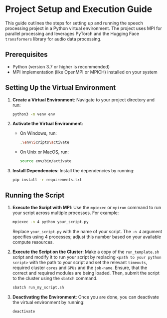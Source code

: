 # Project Setup and Execution Guide

This guide outlines the steps for setting up and running the speech processing project in a Python virtual environment. The project uses MPI for parallel processing and leverages PyTorch and the Hugging Face `transformers` library for audio data processing.

## Prerequisites

- Python (version 3.7 or higher is recommended)
- MPI implementation (like OpenMPI or MPICH) installed on your system

## Setting Up the Virtual Environment

1. **Create a Virtual Environment**:
   Navigate to your project directory and run:
   ```bash
   python3 -m venv env
   ```

2. **Activate the Virtual Environment**:
   - On Windows, run:
     ```bash
     .\env\Scripts\activate
     ```
   - On Unix or MacOS, run:
     ```bash
     source env/bin/activate
     ```

3. **Install Dependencies**:
   Install the dependencies by running:
   ```bash
   pip install -r requirements.txt
   ```

## Running the Script

1. **Execute the Script with MPI**:
   Use the `mpiexec` or `mpirun` command to run your script across multiple processes. For example:
   ```bash
   mpiexec -n 4 python your_script.py
   ```
   Replace `your_script.py` with the name of your script. The `-n 4` argument specifies using 4 processes; adjust this number based on your available compute resources.

2. **Execute the Script on the Cluster**:
    Make a copy of the `run_template.sh` script and modify it to run your script by replacing `<path to your python script>` with the path to your script and set the relevant `timeouts`, required cluster `cores` and `GPUs` and the `job-name`. Ensure, that the correct and required modules are being loaded. Then, submit the script to the cluster using the `sbatch` command.
    ```bash
    sbatch run_my_script.sh
    ```

3. **Deactivating the Environment**:
   Once you are done, you can deactivate the virtual environment by running:
   ```bash
   deactivate
   ```

